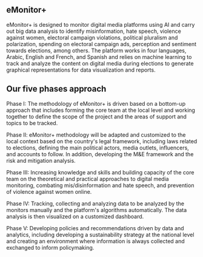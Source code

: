 ## **eMonitor+**
eMonitor+ is designed to monitor digital media platforms using AI and carry out big data analysis to identify misinformation, hate speech, violence against women, electoral campaign violations, political pluralism and polarization, spending on electoral campaign ads, perception and sentiment towards elections, among others. The platform works in four languages, Arabic, English and French, and Spanish and relies on machine learning to track and analyze the content on digital media during elections to generate graphical representations for data visualization and reports.

## **Our five phases approach**
<G>Phase I:</G> The methodology of eMonitor+ is driven based on a bottom-up approach that includes forming the core team at the local level and working together to define the scope of the project and the areas of support and topics to be tracked.
 

<G>Phase II:</G> eMonitor+ methodology will be adapted and customized to the local context based on the country's legal framework, including laws related to elections, defining the main political actors, media outlets, influencers, and accounts to follow. In addition, developing the M&E framework and the risk and mitigation analysis.
 

<G>Phase III:</G> Increasing knowledge and skills and building capacity of the core team on the theoretical and practical approaches to digital media monitoring, combating mis/disinformation and hate speech, and prevention of violence against women online.
 

<G>Phase IV:</G> Tracking, collecting and analyzing data to be analyzed by the monitors manually and the platform's algorithms automatically. The data analysis is then visualized on a customized dashboard.
 

<G>Phase V:</G> Developing policies and recommendations driven by data and analytics, including developing a sustainability strategy at the national level and creating an environment where information is always collected and exchanged to inform policymaking.
